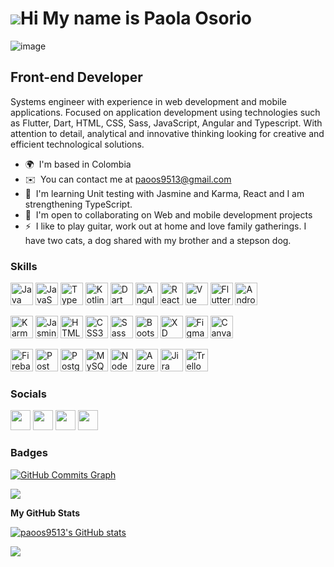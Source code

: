 ![](https://user-images.githubusercontent.com/18350557/176309783-0785949b-9127-417c-8b55-ab5a4333674e.gif)Hi My name is Paola Osorio 
============================================================================================================================================
![image](https://github.com/paoos9513/paoos9513/assets/61301128/41a27e3d-f151-441c-8518-d66a6e1c9bc1)

Front-end Developer
-------------------
Systems engineer with experience in web development and mobile applications. Focused on application development using technologies such as Flutter, Dart, HTML, CSS, Sass, JavaScript, Angular and Typescript. With attention to detail, analytical and innovative thinking looking for creative and efficient technological solutions.

* 🌍  I'm based in Colombia
* ✉️  You can contact me at [paoos9513@gmail.com](mailto:paoos9513@gmail.com)
* 🧠  I'm learning Unit testing with Jasmine and Karma, React and I am strengthening TypeScript.
* 🤝  I'm open to collaborating on Web and mobile development projects
* ⚡  I like to play guitar, work out at home and love family gatherings. I have two cats, a dog shared with my brother and a stepson dog.


### Skills

<p align="left">
<a href="https://www.oracle.com/java/" target="_blank" rel="noreferrer"><img src="https://raw.githubusercontent.com/danielcranney/readme-generator/main/public/icons/skills/java-colored.svg" width="36" height="36" alt="Java" /></a>
<a href="https://developer.mozilla.org/en-US/docs/Web/JavaScript" target="_blank" rel="noreferrer"><img src="https://raw.githubusercontent.com/danielcranney/readme-generator/main/public/icons/skills/javascript-colored.svg" width="36" height="36" alt="JavaScript" /></a>
<a href="https://www.typescriptlang.org/" target="_blank" rel="noreferrer"><img src="https://raw.githubusercontent.com/danielcranney/readme-generator/main/public/icons/skills/typescript-colored.svg" width="36" height="36" alt="TypeScript" /></a>
<a href="https://kotlinlang.org/" target="_blank" rel="noreferrer"><img src="https://raw.githubusercontent.com/danielcranney/readme-generator/main/public/icons/skills/kotlin-colored.svg" width="36" height="36" alt="Kotlin" /></a>
<a href="https://dart.dev/" target="_blank" rel="noreferrer"><img src="https://raw.githubusercontent.com/danielcranney/readme-generator/main/public/icons/skills/dart-colored.svg" width="36" height="36" alt="Dart" /></a>
<a href="https://angular.io/" target="_blank" rel="noreferrer"><img src="https://raw.githubusercontent.com/danielcranney/readme-generator/main/public/icons/skills/angularjs-colored.svg" width="36" height="36" alt="Angular" /></a>
<a href="https://reactjs.org/" target="_blank" rel="noreferrer"><img src="https://raw.githubusercontent.com/danielcranney/readme-generator/main/public/icons/skills/react-colored.svg" width="36" height="36" alt="React" /></a>
<a href="https://vuejs.org/" target="_blank" rel="noreferrer"><img src="https://raw.githubusercontent.com/danielcranney/readme-generator/main/public/icons/skills/vuejs-colored.svg" width="36" height="36" alt="Vue" /></a>
<a href="https://flutter.dev/" target="_blank" rel="noreferrer"><img src="https://raw.githubusercontent.com/danielcranney/readme-generator/main/public/icons/skills/flutter-colored.svg" width="36" height="36" alt="Flutter" /></a>
<a href="https://upload.wikimedia.org/wikipedia/commons/thumb/9/95/Android_Studio_Icon_3.6.svg/1900px-Android_Studio_Icon_3.6.svg.png" target="_blank" rel="noreferrer"><img src="https://upload.wikimedia.org/wikipedia/commons/thumb/9/95/Android_Studio_Icon_3.6.svg/1900px-Android_Studio_Icon_3.6.svg.png" width="36" height="36" alt="Android Studio" /></a>
  
<a href="https://seeklogo.com/images/K/karma-logo-B204C2D2E3-seeklogo.com.png" target="_blank" rel="noreferrer"><img src="https://seeklogo.com/images/K/karma-logo-B204C2D2E3-seeklogo.com.png" width="36" height="36" alt="Karma" /></a>
<a href="https://seeklogo.com/images/J/jasmine-logo-1A0FA4D537-seeklogo.com.png" target="_blank" rel="noreferrer"><img src="https://seeklogo.com/images/J/jasmine-logo-1A0FA4D537-seeklogo.com.png" width="36" height="36" alt="Jasmine" /></a>
<a href="https://developer.mozilla.org/en-US/docs/Glossary/HTML5" target="_blank" rel="noreferrer"><img src="https://raw.githubusercontent.com/danielcranney/readme-generator/main/public/icons/skills/html5-colored.svg" width="36" height="36" alt="HTML5" /></a>
<a href="https://www.w3.org/TR/CSS/#css" target="_blank" rel="noreferrer"><img src="https://raw.githubusercontent.com/danielcranney/readme-generator/main/public/icons/skills/css3-colored.svg" width="36" height="36" alt="CSS3" /></a>
<a href="https://sass-lang.com/" target="_blank" rel="noreferrer"><img src="https://raw.githubusercontent.com/danielcranney/readme-generator/main/public/icons/skills/sass-colored.svg" width="36" height="36" alt="Sass" /></a>
<a href="https://getbootstrap.com/" target="_blank" rel="noreferrer"><img src="https://raw.githubusercontent.com/danielcranney/readme-generator/main/public/icons/skills/bootstrap-colored.svg" width="36" height="36" alt="Bootstrap" /></a>
<a href="https://www.adobe.com/uk/products/xd.html" target="_blank" rel="noreferrer"><img src="https://raw.githubusercontent.com/danielcranney/readme-generator/main/public/icons/skills/xd-colored.svg" width="36" height="36" alt="XD" /></a>
<a href="https://www.figma.com/" target="_blank" rel="noreferrer"><img src="https://raw.githubusercontent.com/danielcranney/readme-generator/main/public/icons/skills/figma-colored.svg" width="36" height="36" alt="Figma" /></a>
<a href="https://upload.wikimedia.org/wikipedia/commons/thumb/0/08/Canva_icon_2021.svg/2048px-Canva_icon_2021.svg.png" target="_blank" rel="noreferrer"><img src="https://upload.wikimedia.org/wikipedia/commons/thumb/0/08/Canva_icon_2021.svg/2048px-Canva_icon_2021.svg.png" width="36" height="36" alt="Canva" /></a>

<a href="https://firebase.google.com/" target="_blank" rel="noreferrer"><img src="https://raw.githubusercontent.com/danielcranney/readme-generator/main/public/icons/skills/firebase-colored.svg" width="36" height="36" alt="Firebase" /></a>
<a href="https://img.uxwing.com/wp-content/themes/uxwing/download/brands-social-media/postman-icon.png" target="_blank" rel="noreferrer"><img src="https://img.uxwing.com/wp-content/themes/uxwing/download/brands-social-media/postman-icon.png" width="36" height="36" alt="Postman" /></a>
<a href="https://www.postgresql.org/" target="_blank" rel="noreferrer"><img src="https://raw.githubusercontent.com/danielcranney/readme-generator/main/public/icons/skills/postgresql-colored.svg" width="36" height="36" alt="PostgreSQL" /></a>
<a href="https://www.mysql.com/" target="_blank" rel="noreferrer"><img src="https://raw.githubusercontent.com/danielcranney/readme-generator/main/public/icons/skills/mysql-colored.svg" width="36" height="36" alt="MySQL" /></a>
<a href="https://nodejs.org/en/" target="_blank" rel="noreferrer"><img src="https://raw.githubusercontent.com/danielcranney/readme-generator/main/public/icons/skills/nodejs-colored.svg" width="36" height="36" alt="NodeJS" /></a>
<a href="https://cdn.iconscout.com/icon/free/png-256/free-azure-devops-3628645-3029870.png" target="_blank" rel="noreferrer"><img src="https://cdn.iconscout.com/icon/free/png-256/free-azure-devops-3628645-3029870.png" width="36" height="36" alt="Azure DevOps" /></a>
<a href="https://cdn-icons-png.flaticon.com/512/5968/5968875.png" target="_blank" rel="noreferrer"><img src="https://cdn-icons-png.flaticon.com/512/5968/5968875.png" width="36" height="36" alt="Jira" /></a>
<a href="https://cdn.icon-icons.com/icons2/3041/PNG/512/trello_logo_icon_189227.png" target="_blank" rel="noreferrer"><img src="https://cdn.icon-icons.com/icons2/3041/PNG/512/trello_logo_icon_189227.png" width="36" height="36" alt="Trello" /></a>
</p>

### Socials

<p align="left"> <a href="https://www.facebook.com/paolaandrea.osorio2" target="_blank" rel="noreferrer"><img src="https://raw.githubusercontent.com/danielcranney/readme-generator/main/public/icons/socials/facebook.svg" width="32" height="32" /></a> <a href="https://www.github.com/paoos9513" target="_blank" rel="noreferrer"><img src="https://raw.githubusercontent.com/danielcranney/readme-generator/main/public/icons/socials/github.svg" width="32" height="32" /></a> <a href="http://www.instagram.com/paoos95" target="_blank" rel="noreferrer"><img src="https://raw.githubusercontent.com/danielcranney/readme-generator/main/public/icons/socials/instagram.svg" width="32" height="32" /></a> <a href="https://www.linkedin.com/in/paola-osorio" target="_blank" rel="noreferrer"><img src="https://raw.githubusercontent.com/danielcranney/readme-generator/main/public/icons/socials/linkedin.svg" width="32" height="32" /></a></p>

### Badges

<a href="http://www.github.com/paoos9513"><img src="https://github-readme-activity-graph.cyclic.app/graph?username=paoos9513&bg_color=1c1917&color=ffffff&line=0891b2&point=ffffff&area_color=1c1917&area=true&hide_border=true&custom_title=GitHub%20Commits%20Graph" alt="GitHub Commits Graph" /></a>

![](https://github-readme-stats.vercel.app/api/top-langs/?username=paoos9513&theme=dark&hide_border=true&include_all_commits=false&count_private=true&layout=compact)

<b>My GitHub Stats</b>

<a href="http://www.github.com/paoos9513"><img src="https://github-readme-stats.vercel.app/api?username=paoos9513&show_icons=true&theme=dark&count_private=true&title_color=0891b2&text_color=ffffff&icon_color=0891b2&bg_color=1c1917&hide_border=true&show_icons=true" alt="paoos9513's GitHub stats" /></a>

<a href="http://www.github.com/paoos9513"><img src="https://github-readme-streak-stats.herokuapp.com/?user=paoos9513&stroke=0891b2&background=1c1917&ring=0891b2&fire=0891b2&currStreakNum=ffffff&currStreakLabel=0891b2&sideNums=0891b2&sideLabels=ffffff&dates=ffffff&hide_border=true" /></a>
